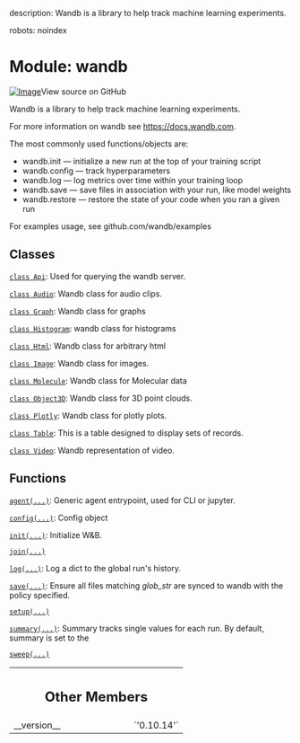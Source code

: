 description: Wandb is a library to help track machine learning experiments.

robots: noindex

# Module: wandb

<!-- Insert buttons and diff -->


[![Image](https://www.tensorflow.org/images/GitHub-Mark-32px.png)](https://www.github.com/wandb/client/tree/master/wandb/__init__.py)View source on GitHub



Wandb is a library to help track machine learning experiments.


For more information on wandb see https://docs.wandb.com.

The most commonly used functions/objects are:
- wandb.init — initialize a new run at the top of your training script
- wandb.config — track hyperparameters
- wandb.log — log metrics over time within your training loop
- wandb.save — save files in association with your run, like model weights
- wandb.restore — restore the state of your code when you ran a given run

For examples usage, see github.com/wandb/examples

## Classes

[`class Api`](./wandb/Api.md): Used for querying the wandb server.

[`class Audio`](./wandb/Audio.md): Wandb class for audio clips.

[`class Graph`](./wandb/Graph.md): Wandb class for graphs

[`class Histogram`](./wandb/Histogram.md): wandb class for histograms

[`class Html`](./wandb/Html.md): Wandb class for arbitrary html

[`class Image`](./wandb/Image.md): Wandb class for images.

[`class Molecule`](./wandb/Molecule.md): Wandb class for Molecular data

[`class Object3D`](./wandb/Object3D.md): Wandb class for 3D point clouds.

[`class Plotly`](./wandb/Plotly.md): Wandb class for plotly plots.

[`class Table`](./wandb/Table.md): This is a table designed to display sets of records.

[`class Video`](./wandb/Video.md): Wandb representation of video.

## Functions

[`agent(...)`](./wandb/agent.md): Generic agent entrypoint, used for CLI or jupyter.

[`config(...)`](./wandb/config.md): Config object

[`init(...)`](./wandb/init.md): Initialize W&B.

[`join(...)`](./wandb/join.md)

[`log(...)`](./wandb/log.md): Log a dict to the global run's history.

[`save(...)`](./wandb/save.md): Ensure all files matching *glob_str* are synced to wandb with the policy specified.

[`setup(...)`](./wandb/setup.md)

[`summary(...)`](./wandb/summary.md): Summary tracks single values for each run. By default, summary is set to the

[`sweep(...)`](./wandb/sweep.md)



<!-- Tabular view -->
 <table class="responsive fixed orange">
<colgroup><col width="214px"><col></colgroup>
<tr><th colspan="2"><h2 class="add-link">Other Members</h2></th></tr>

<tr>
<td>
__version__<a id="__version__"></a>
</td>
<td>
`'0.10.14'`
</td>
</tr>
</table>

